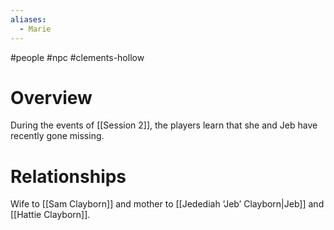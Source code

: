 ```yaml
---
aliases:
  - Marie
---
```

#people #npc #clements-hollow 
# Overview
During the events of [[Session 2]], the players learn that she and Jeb have recently gone missing.

# Relationships
Wife to [[Sam Clayborn]] and mother to [[Jedediah ‘Jeb’ Clayborn|Jeb]] and [[Hattie Clayborn]].
